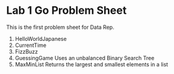 # Lab 1 Go Problem Sheet
This is the first problem sheet for Data Rep.

1. HelloWorldJapanese
2. CurrentTime
3. FizzBuzz
4. GuessingGame
Uses an unbalanced Binary Search Tree
5. MaxMinList
Returns the largest and smallest elements in a list